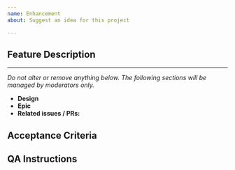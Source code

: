 ```yaml
---
name: Enhancement
about: Suggest an idea for this project

---
```


## Feature Description

<!-- Please describe clear and concisely which problem the feature would solve or which publisher needs it would address. -->

---------------

_Do not alter or remove anything below. The following sections will be managed by moderators only._

* **Design**
* **Epic**
* **Related issues / PRs:**

## Acceptance Criteria

## QA Instructions
